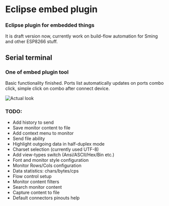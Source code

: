 # Eclipse embed plugin
### Eclipse plugin for embedded things

It is draft version now, currently work on build-flow automation for Sming and other ESP8266 stuff.

## Serial terminal 
### One of embed plugin tool

Basic functionality finished.
Ports list automatically updates on ports combo click, simple click on combo after connect device.

![Actual look](https://cloud.githubusercontent.com/assets/11439226/7324394/cf78312e-eabe-11e4-91e3-239914714e23.png "Actual look")


### TODO:
* Add history to send 
* Save monitor content to file
* Add context menu to monitor
* Send file ability
* Highlight outgoing data in half-duplex mode
* Charset selection (currently used UTF-8)
* Add view-types switch (Ansi/ASCII/Hex/Bin etc.)
* Font and monitor style configuration
* Monitor Rows/Cols configuration
* Data statistics: chars/bytes/cps
* Flow control setup
* Monitor content filters
* Search monitor content
* Capture content to file
* Default connectors pinouts help

